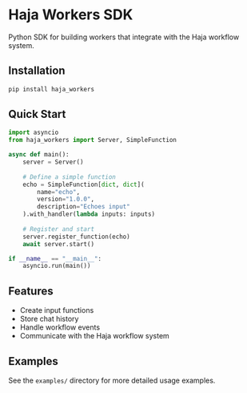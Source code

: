 # Haja Workers SDK

Python SDK for building workers that integrate with the Haja workflow system.

## Installation

```bash
pip install haja_workers
```

## Quick Start

```python
import asyncio
from haja_workers import Server, SimpleFunction

async def main():
    server = Server()
    
    # Define a simple function
    echo = SimpleFunction[dict, dict](
        name="echo", 
        version="1.0.0", 
        description="Echoes input"
    ).with_handler(lambda inputs: inputs)
    
    # Register and start
    server.register_function(echo)
    await server.start()

if __name__ == "__main__":
    asyncio.run(main())
```

## Features

- Create input functions
- Store chat history
- Handle workflow events
- Communicate with the Haja workflow system

## Examples

See the `examples/` directory for more detailed usage examples.
